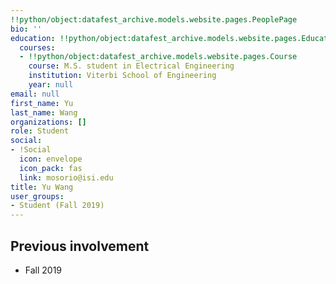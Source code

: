 ```yaml
---
!!python/object:datafest_archive.models.website.pages.PeoplePage
bio: ''
education: !!python/object:datafest_archive.models.website.pages.Education
  courses:
  - !!python/object:datafest_archive.models.website.pages.Course
    course: M.S. student in Electrical Engineering
    institution: Viterbi School of Engineering
    year: null
email: null
first_name: Yu
last_name: Wang
organizations: []
role: Student
social:
- !Social
  icon: envelope
  icon_pack: fas
  link: mosorio@isi.edu
title: Yu Wang
user_groups:
- Student (Fall 2019)
---
```



## Previous involvement

* Fall 2019

